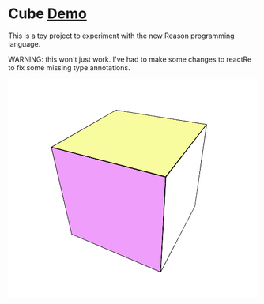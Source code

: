 # Cube [Demo](https://ccorcos.github.io/cube/)

This is a toy project to experiment with the new Reason programming language.

WARNING: this won't just work. I've had to make some changes to reactRe to fix some missing type annotations.

![](/cube.png)
